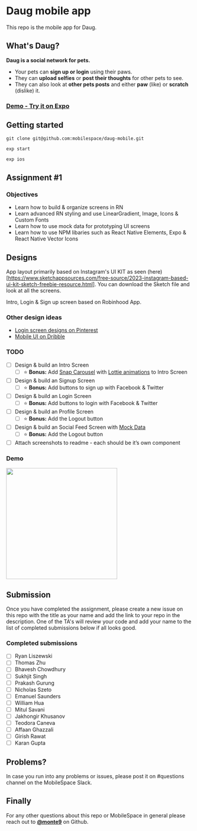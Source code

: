# Daug mobile app

This repo is the mobile app for Daug.

## What's Daug?

**Daug is a social network for pets.**

- Your pets can **sign up or login** using their paws.
- They can **upload selfies** or **post their thoughts** for other pets to see.
- They can also look at **other pets posts** and either **paw** (like) or **scratch** (dislike) it.

### [Demo - Try it on Expo](https://exp.host/@monte9/daug-mobile)

## Getting started

```
git clone git@github.com:mobilespace/daug-mobile.git

exp start

exp ios
```

## Assignment #1

### Objectives

- Learn how to build & organize screens in RN
- Learn advanced RN styling and use LinearGradient, Image, Icons & Custom Fonts
- Learn how to use mock data for prototyping UI screens
- Learn how to use NPM libaries such as React Native Elements, Expo & React Native Vector Icons

## Designs

App layout primarily based on Instagram's UI KIT as seen (here)[https://www.sketchappsources.com/free-source/2023-instagram-based-ui-kit-sketch-freebie-resource.html]. You can download the Sketch file and look at all the screens.

Intro, Login & Sign up screen based on Robinhood App.

### Other design ideas

- [Login screen designs on Pinterest](https://www.pinterest.com/timoa/mobile-ui-logins/?lp=true)
- [Mobile UI on Dribble](https://dribbble.com/search?q=mobile+UI)

### TODO

- [ ] Design & build an Intro Screen
  - [ ] :star: **Bonus:** Add [Snap Carousel]() with [Lottie animations]() to Intro Screen
- [ ] Design & build an Signup Screen
  - [ ] :star: **Bonus:** Add buttons to sign up with Facebook & Twitter
- [ ] Design & build an Login Screen
  - [ ] :star: **Bonus:** Add buttons to login with Facebook & Twitter
- [ ] Design & build an Profile Screen
  - [ ] :star: **Bonus:** Add the Logout button
- [ ] Design & build an Social Feed Screen with [Mock Data]()
  - [ ] :star: **Bonus:** Add the Logout button
- [ ] Attach screenshots to readme - each should be it’s own component

### Demo
<div stlye={{display: flex; flex-direction: row}}>
  <img src="'./screenshots/intro_screen.png" width="300" />
</div>

## Submission

Once you have completed the assignment, please create a new issue on this repo with the title as your name and add the link to your repo in the description. One of the TA's will review your code and add your name to the list of completed submissions below if all looks good.

### Completed submissions

- [ ] Ryan Liszewski
- [ ] Thomas Zhu
- [ ] Bhavesh Chowdhury
- [ ] Sukhjit Singh
- [ ] Prakash Gurung
- [ ] Nicholas Szeto
- [ ] Emanuel Saunders
- [ ] William Hua
- [ ] Mitul Savani
- [ ] Jakhongir Khusanov
- [ ] Teodora Caneva
- [ ] Affaan Ghazzali
- [ ] Girish Rawat
- [ ] Karan Gupta

## Problems?

In case you run into any problems or issues, please post it on #questions channel on the MobileSpace Slack.

## Finally

For any other questions about this repo or MobileSpace in general please reach out to [**@monte9**](https://github.com/monte9) on Github.


